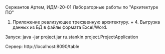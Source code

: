 Сержантов Артем, ИДМ-20-01
Лабораторные работы по "Архитектуре ПО"

1. Приложение реализующее трехзвенную архитектуру. + 4. Выгрузка данных из БД в файлы формата Excel/Word.

Запуск:
java -jar project.jar ru.stankin.project.ProjectApplication

Сервер:
http://localhost:8090/table
